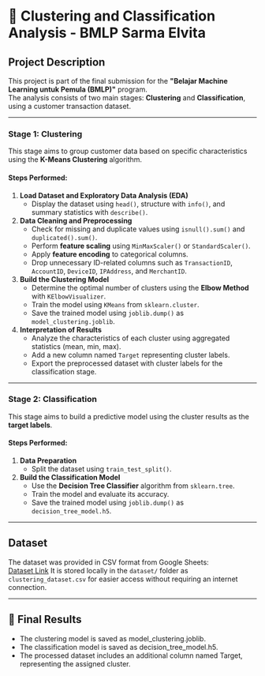 # 🧩 Clustering and Classification Analysis - BMLP Sarma Elvita

## Project Description
This project is part of the final submission for the **"Belajar Machine Learning untuk Pemula (BMLP)"** program.  
The analysis consists of two main stages: **Clustering** and **Classification**, using a customer transaction dataset.

---

### Stage 1: Clustering
This stage aims to group customer data based on specific characteristics using the **K-Means Clustering** algorithm.

#### Steps Performed:
1. **Load Dataset and Exploratory Data Analysis (EDA)**
   - Display the dataset using `head()`, structure with `info()`, and summary statistics with `describe()`.
2. **Data Cleaning and Preprocessing**
   - Check for missing and duplicate values using `isnull().sum()` and `duplicated().sum()`.
   - Perform **feature scaling** using `MinMaxScaler()` or `StandardScaler()`.
   - Apply **feature encoding** to categorical columns.
   - Drop unnecessary ID-related columns such as `TransactionID`, `AccountID`, `DeviceID`, `IPAddress`, and `MerchantID`.
3. **Build the Clustering Model**
   - Determine the optimal number of clusters using the **Elbow Method** with `KElbowVisualizer`.
   - Train the model using `KMeans` from `sklearn.cluster`.
   - Save the trained model using `joblib.dump()` as `model_clustering.joblib`.
4. **Interpretation of Results**
   - Analyze the characteristics of each cluster using aggregated statistics (mean, min, max).
   - Add a new column named `Target` representing cluster labels.
   - Export the preprocessed dataset with cluster labels for the classification stage.

---

### Stage 2: Classification
This stage aims to build a predictive model using the cluster results as the **target labels**.

#### Steps Performed:
1. **Data Preparation**
   - Split the dataset using `train_test_split()`.
2. **Build the Classification Model**
   - Use the **Decision Tree Classifier** algorithm from `sklearn.tree`.
   - Train the model and evaluate its accuracy.
   - Save the trained model using `joblib.dump()` as `decision_tree_model.h5`.

---

## Dataset
The dataset was provided in CSV format from Google Sheets:  
[Dataset Link]('https://drive.google.com/file/d/1SxI04CR9TCu47sPxOu9bzbflwIfGZ3GZ/view?usp=sharing')
It is stored locally in the `dataset/` folder as `clustering_dataset.csv` for easier access without requiring an internet connection.

---

## 🏁 Final Results
- The clustering model is saved as model_clustering.joblib.
- The classification model is saved as decision_tree_model.h5.
- The processed dataset includes an additional column named Target, representing the assigned cluster.
